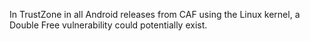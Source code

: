 In TrustZone in all Android releases from CAF using the Linux kernel, a Double Free vulnerability could potentially exist.